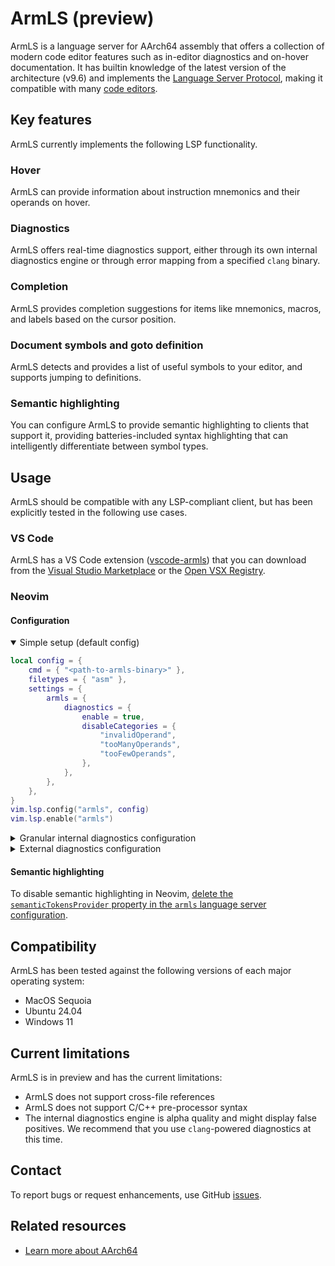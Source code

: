 # ArmLS (preview)

ArmLS is a language server for AArch64 assembly that offers a collection of modern code editor features such as in-editor diagnostics and on-hover documentation. It has builtin knowledge of the latest version of the architecture (v9.6) and implements the [Language Server Protocol](https://microsoft.github.io/language-server-protocol/), making it compatible with many [code editors](https://langserver.org/#implementations-client).

## Key features

ArmLS currently implements the following LSP functionality.


### Hover

ArmLS can provide information about instruction mnemonics and their operands on hover.



### Diagnostics

ArmLS offers real-time diagnostics support, either through its own internal diagnostics engine or through error mapping from a specified `clang` binary.


### Completion

ArmLS provides completion suggestions for items like mnemonics, macros, and labels based on the cursor position.


### Document symbols and goto definition

ArmLS detects and provides a list of useful symbols to your editor, and supports jumping to definitions.


### Semantic highlighting

You can configure ArmLS to provide semantic highlighting to clients that support it,
providing batteries-included syntax highlighting that can intelligently differentiate between symbol types.


## Usage

ArmLS should be compatible with any LSP-compliant client, but has been explicitly tested in the following use cases.


### VS Code

ArmLS has a VS Code extension ([vscode-armls](https://github.com/arm/vscode-armls)) that you can download from the [Visual Studio Marketplace](https://marketplace.visualstudio.com/vscode) or the [Open VSX Registry](https://open-vsx.org/).


### Neovim

#### Configuration

<details open>
<summary>Simple setup (default config)</summary>

```lua
local config = {
    cmd = { "<path-to-armls-binary>" },
    filetypes = { "asm" },
    settings = {
        armls = {
            diagnostics = {
                enable = true,
                disableCategories = {
                    "invalidOperand",
                    "tooManyOperands",
                    "tooFewOperands",
                },
            },
        },
    },
}
vim.lsp.config("armls", config)
vim.lsp.enable("armls")
```

</details>

<details>
<summary>Granular internal diagnostics configuration</summary>

```lua
local config = {
    settings = {
        armls = {
            diagnostics = {
                enable = true,
                disableCategories = {
                    -- "unrecognisedInstruction",
                    -- "invalidOperand",
                    -- "tooManyOperands",
                    -- "tooFewOperands",
                },
            },
        },
    },
}
```

</details>

<details>
<summary>External diagnostics configuration</summary>

```lua
local config = {
    settings = {
        armls = {
            externalDiagnostics = {
                clang = {
                    path = "/path/to/clang-executable",
                    args = { "--target=aarch64" },
                },
            },
        },
    },
}
```

</details>

#### Semantic highlighting

To disable semantic highlighting in Neovim, [delete the `semanticTokensProvider` property in the `armls` language server configuration](https://lsp-zero.netlify.app/docs/language-server-configuration.html#disable-semantic-highlights).

## Compatibility

ArmLS has been tested against the following versions of each major operating system:

- MacOS Sequoia
- Ubuntu 24.04
- Windows 11


## Current limitations

ArmLS is in preview and has the current limitations:

- ArmLS does not support cross-file references
- ArmLS does not support C/C++ pre-processor syntax
- The internal diagnostics engine is alpha quality and might display false positives. We recommend that you use `clang`-powered diagnostics at this time.


## Contact

To report bugs or request enhancements, use GitHub [issues](https://github.com/arm/armls/issues).

## Related resources

- [Learn more about AArch64](https://developer.arm.com/documentation/102374/0102/Overview)

